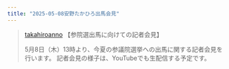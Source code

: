 ```yaml
---
title: "2025-05-08安野たかひろ出馬会見"
---
```


> [takahiroanno](https://x.com/takahiroanno/status/1918978717604544554) 【参院選出馬に向けての記者会見】
>
>  5月8日（木）13時より、今夏の参議院選挙への出馬に関する記者会見を行います。
>  記者会見の様子は、YouTubeでも生配信する予定です。


